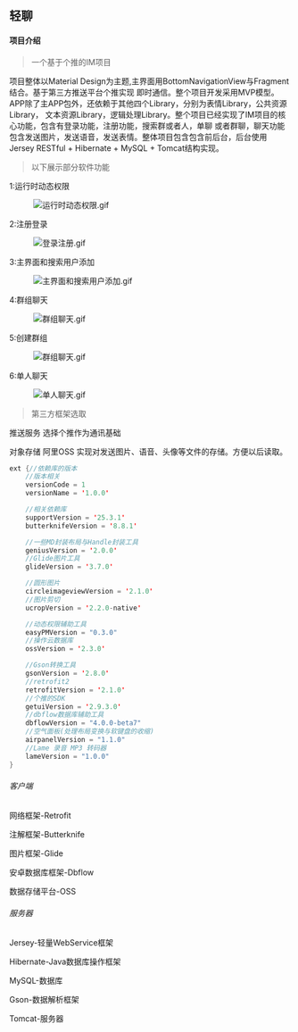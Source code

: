 ## 轻聊

#### 项目介绍
>一个基于个推的IM项目

项目整体以Material&nbsp;Design为主题,主界面用BottomNavigationView与Fragment结合。基于第三方推送平台个推实现
即时通信。整个项目开发采用MVP模型。APP除了主APP包外，还依赖于其他四个Library，分别为表情Library，公共资源Library，
文本资源Library，逻辑处理Library。整个项目已经实现了IM项目的核心功能，包含有登录功能，注册功能，搜索群或者人，单聊
或者群聊，聊天功能包含发送图片，发送语音，发送表情。整体项目包含包含前后台，后台使用Jersey RESTful + Hibernate + 
MySQL + Tomcat结构实现。

>以下展示部分软件功能

1:运行时动态权限

&nbsp;&nbsp;&nbsp;&nbsp;&nbsp;&nbsp;&nbsp;&nbsp;&nbsp;&nbsp;&nbsp;![运行时动态权限.gif](https://idlechat.oss-cn-beijing.aliyuncs.com/gif/%E5%8A%A8%E6%80%81%E6%9D%83%E9%99%90.gif)

2:注册登录

&nbsp;&nbsp;&nbsp;&nbsp;&nbsp;&nbsp;&nbsp;&nbsp;&nbsp;&nbsp;&nbsp;![登录注册.gif](https://idlechat.oss-cn-beijing.aliyuncs.com/gif/%E6%B3%A8%E5%86%8C%E7%99%BB%E5%BD%95.gif)


3:主界面和搜索用户添加

&nbsp;&nbsp;&nbsp;&nbsp;&nbsp;&nbsp;&nbsp;&nbsp;&nbsp;&nbsp;&nbsp;![主界面和搜索用户添加.gif](https://idlechat.oss-cn-beijing.aliyuncs.com/gif/%E4%B8%BB%E7%95%8C%E9%9D%A2%E5%92%8C%E6%90%9C%E7%B4%A2%E7%94%A8%E6%88%B7%E6%B7%BB%E5%8A%A0.gif)

4:群组聊天

&nbsp;&nbsp;&nbsp;&nbsp;&nbsp;&nbsp;&nbsp;&nbsp;&nbsp;&nbsp;&nbsp;![群组聊天.gif](https://idlechat.oss-cn-beijing.aliyuncs.com/gif/%E7%BE%A4%E7%BB%84%E8%81%8A%E5%A4%A9.gif)

5:创建群组

&nbsp;&nbsp;&nbsp;&nbsp;&nbsp;&nbsp;&nbsp;&nbsp;&nbsp;&nbsp;&nbsp;![群组聊天.gif](https://idlechat.oss-cn-beijing.aliyuncs.com/gif/%E7%BE%A4%E7%BB%84%E8%81%8A%E5%A4%A9.gif)

6:单人聊天

&nbsp;&nbsp;&nbsp;&nbsp;&nbsp;&nbsp;&nbsp;&nbsp;&nbsp;&nbsp;&nbsp;![单人聊天.gif](https://idlechat.oss-cn-beijing.aliyuncs.com/gif/%E5%8D%95%E4%BA%BA%E8%81%8A%E5%A4%A9.gif)

>第三方框架选取

推送服务 选择个推作为通讯基础

对象存储 阿里OSS 实现对发送图片、语音、头像等文件的存储。方便以后读取。

```java
ext {//依赖库的版本
    //版本相关
    versionCode = 1
    versionName = '1.0.0'

    //相关依赖库
    supportVersion = '25.3.1'
    butterknifeVersion = '8.8.1'

    //一些MD封装布局与Handle封装工具
    geniusVersion = '2.0.0'
    //Glide图片工具
    glideVersion = '3.7.0'

    //圆形图片
    circleimageviewVersion = '2.1.0'
    //图片剪切
    ucropVersion = '2.2.0-native'

    //动态权限辅助工具
    easyPMVersion = "0.3.0"
    //操作云数据库
    ossVersion = '2.3.0'

    //Gson转换工具
    gsonVersion = '2.8.0'
    //retrofit2
    retrofitVersion = '2.1.0'
    //个推的SDK
    getuiVersion = '2.9.3.0'
    //dbflow数据库辅助工具
    dbflowVersion = "4.0.0-beta7"
    //空气面板(处理布局变换与软键盘的收缩)
    airpanelVersion = "1.1.0"
    //Lame 录音 MP3 转码器
    lameVersion = "1.0.0"
}
```

###### 客户端   
网络框架-Retrofit

注解框架-Butterknife

图片框架-Glide

安卓数据库框架-Dbflow

数据存储平台-OSS

###### 服务器  
Jersey-轻量WebService框架

Hibernate-Java数据库操作框架

MySQL-数据库

Gson-数据解析框架

Tomcat-服务器
